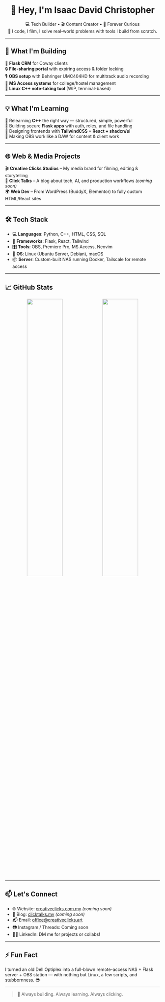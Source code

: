 <h1 align="center">👋 Hey, I'm Isaac David Christopher</h1>

<p align="center">
  💻 Tech Builder • 🎬 Content Creator • 🧠 Forever Curious<br>
  🚀 I code, I film, I solve real-world problems with tools I build from scratch.
</p>

---

## 🔧 What I'm Building

🧰 **Flask CRM** for Coway clients  
🔒 **File-sharing portal** with expiring access & folder locking  
🎙️ **OBS setup** with Behringer UMC404HD for multitrack audio recording  
🏫 **MS Access systems** for college/hostel management  
📝 **Linux C++ note-taking tool** (WIP, terminal-based)

---

## 💡 What I'm Learning

🧠 Relearning **C++** the right way — structured, simple, powerful  
🧰 Building secure **Flask apps** with auth, roles, and file handling  
🎨 Designing frontends with **TailwindCSS + React + shadcn/ui**  
🧱 Making OBS work like a DAW for content & client work  

---

## 🌐 Web & Media Projects

🎬 **Creative Clicks Studios** – My media brand for filming, editing & storytelling  
🧠 **Click Talks** – A blog about tech, AI, and production workflows *(coming soon)*  
🌍 **Web Dev** – From WordPress (BuddyX, Elementor) to fully custom HTML/React sites  

---

## 🛠️ Tech Stack

- 💻 **Languages**: Python, C++, HTML, CSS, SQL  
- 🔧 **Frameworks**: Flask, React, Tailwind  
- 🎛️ **Tools**: OBS, Premiere Pro, MS Access, Neovim  
- 🐧 **OS**: Linux (Ubuntu Server, Debian), macOS  
- 📦 **Server**: Custom-built NAS running Docker, Tailscale for remote access  

---

## 📈 GitHub Stats

<p align="center">
  <img src="https://github-readme-stats.vercel.app/api?username=your-github-username&show_icons=true&theme=tokyonight" width="48%" />
  <img src="https://github-readme-streak-stats.herokuapp.com?user=your-github-username&theme=tokyonight" width="48%" />
</p>

---

## 📫 Let's Connect

- 🌐 Website: [creativeclicks.com.my](https://creativeclicks.com.my) *(coming soon)*  
- 🧠 Blog: [clicktalks.my](https://blog.creativeclicks.art) *(coming soon)*  
- 📬 Email: office@creativeclicks.art 
- 📷 Instagram / Threads: Coming soon  
- 🧑‍💼 LinkedIn: DM me for projects or collabs!

---

## ⚡ Fun Fact

I turned an old Dell Optiplex into a full-blown remote-access NAS + Flask server + OBS station — with nothing but Linux, a few scripts, and stubbornness. 😎

---

> 💬 Always building. Always learning. Always clicking.

